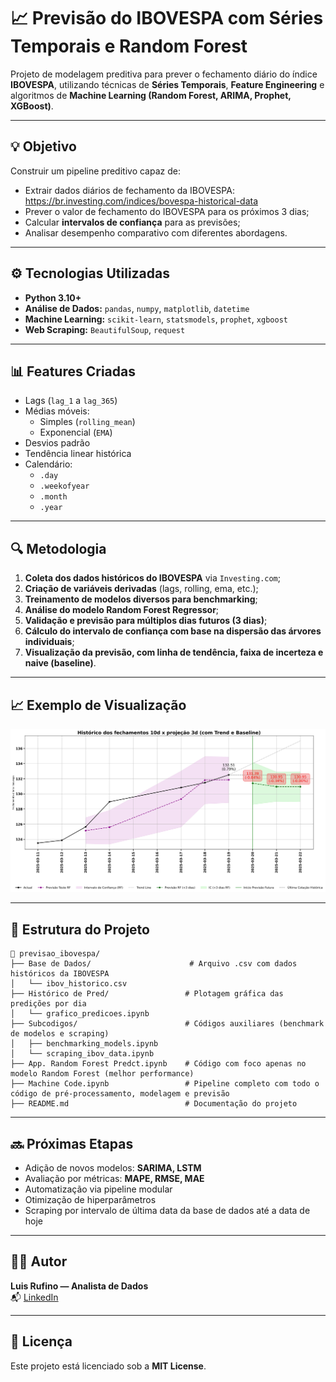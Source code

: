 
# 📈 Previsão do IBOVESPA com Séries Temporais e Random Forest

Projeto de modelagem preditiva para prever o fechamento diário do índice **IBOVESPA**, utilizando técnicas de **Séries Temporais**, **Feature Engineering** e algoritmos de **Machine Learning (Random Forest, ARIMA, Prophet, XGBoost)**.

---

## 💡 Objetivo

Construir um pipeline preditivo capaz de:
- Extrair dados diários de fechamento da IBOVESPA: https://br.investing.com/indices/bovespa-historical-data
- Prever o valor de fechamento do IBOVESPA para os próximos 3 dias;
- Calcular **intervalos de confiança** para as previsões;
- Analisar desempenho comparativo com diferentes abordagens.

---

## ⚙️ Tecnologias Utilizadas

- **Python 3.10+**
- **Análise de Dados:** `pandas`, `numpy`, `matplotlib`, `datetime` 
- **Machine Learning:** `scikit-learn`, `statsmodels`, `prophet`, `xgboost`
- **Web Scraping:** `BeautifulSoup`, `request`

---

## 📊 Features Criadas

- Lags (`lag_1` a `lag_365`)
- Médias móveis:
  - Simples (`rolling_mean`)
  - Exponencial (`EMA`)
- Desvios padrão
- Tendência linear histórica
- Calendário:
  - `.day` 
  - `.weekofyear`
  - `.month`
  - `.year`


---

## 🔍 Metodologia

1. **Coleta dos dados históricos do IBOVESPA** via `Investing.com`;
2. **Criação de variáveis derivadas** (lags, rolling, ema, etc.);
3. **Treinamento de modelos diversos para benchmarking**;
4. **Análise do modelo Random Forest Regressor**;
5. **Validação e previsão para múltiplos dias futuros (3 dias)**;
6. **Cálculo do intervalo de confiança com base na dispersão das árvores individuais**;
7. **Visualização da previsão, com linha de tendência, faixa de incerteza e naive (baseline)**.

---

## 📈 Exemplo de Visualização

![plot](Historico%20de%20Pred/2025-03-20.%20-0.84.jpeg)

---

## 📁 Estrutura do Projeto

```
📂 previsao_ibovespa/
├── Base de Dados/                      # Arquivo .csv com dados históricos da IBOVESPA
│   └── ibov_historico.csv
├── Histórico de Pred/                 # Plotagem gráfica das predições por dia
│   └── grafico_predicoes.ipynb
├── Subcodigos/                        # Códigos auxiliares (benchmark de modelos e scraping)
│   ├── benchmarking_models.ipynb
│   └── scraping_ibov_data.ipynb
├── App. Random Forest Predct.ipynb    # Código com foco apenas no modelo Random Forest (melhor performance)
├── Machine Code.ipynb                 # Pipeline completo com todo o código de pré-processamento, modelagem e previsão
├── README.md                          # Documentação do projeto
```

---

## 🔜 Próximas Etapas

- Adição de novos modelos: **SARIMA, LSTM**
- Avaliação por métricas: **MAPE, RMSE, MAE**
- Automatização via pipeline modular
- Otimização de hiperparâmetros
- Scraping por intervalo de última data da base de dados até a data de hoje

---

## 👨‍💻 Autor

**Luis Rufino — Analista de Dados**  
📬 [LinkedIn](https://www.linkedin.com/in/luis-henrique-rufino-2341901b2/)

---

## 📃 Licença

Este projeto está licenciado sob a **MIT License**.
